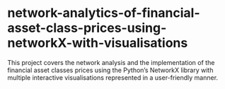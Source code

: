# network-analytics-of-financial-asset-class-prices-using-networkX-with-visualisations
This project covers the network analysis and the implementation of the financial asset classes prices using the Python’s NetworkX library with multiple interactive visualisations represented in a user-friendly manner.
